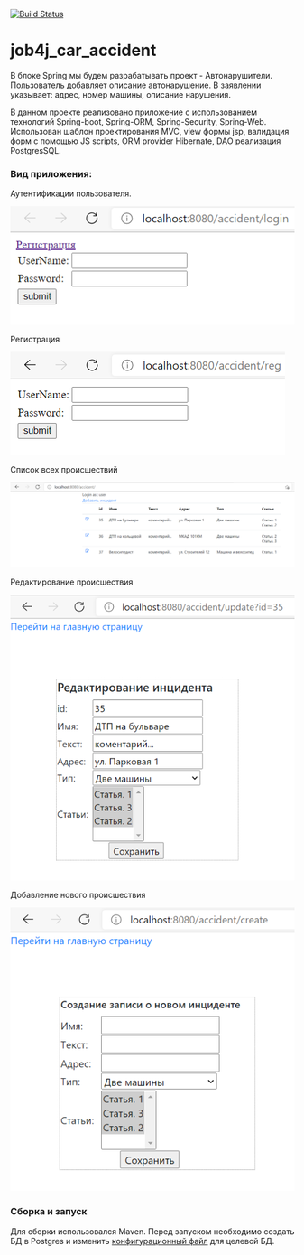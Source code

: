 [![Build Status](https://travis-ci.org/RomanRusanov/job4j_car_accident.svg?branch=main)](https://travis-ci.org/RomanRusanov/job4j_car_accident)
# job4j_car_accident
В блоке Spring мы будем разрабатывать проект - Автонарушители.
Пользователь добавляет описание автонарушение. 
В заявлении указывает: адрес, номер машины, описание нарушения.

В данном проекте реализовано приложение с использованием технологий Spring-boot, Spring-ORM, Spring-Security, Spring-Web. 
Использован шаблон проектирования MVC, view формы jsp, валидация форм с помощью JS scripts, ORM provider Hibernate, DAO реализация PostgresSQL.

### Вид приложения:
Аутентификации пользователя.

![loginScreen](screenShots/loginScreen.png)

Регистрация

![regNewUser](screenShots/regNewUser.png)

Список всех происшествий

![allAccidents](screenShots/allAccidents.png)

Редактирование происшествия

![editAccident](screenShots/editAccident.png)

Добавление нового происшествия

![createNewAccidents](screenShots/createNewAccidents.png)

### Сборка и запуск

Для сборки использовался Maven.
Перед запуском необходимо создать БД в Postgres и изменить 
[конфигурационный файл](src/main/resources/app.properties) для целевой БД.